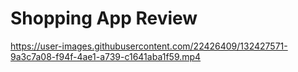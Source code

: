 # Shopping App Review


https://user-images.githubusercontent.com/22426409/132427571-9a3c7a08-f94f-4ae1-a739-c1641aba1f59.mp4

